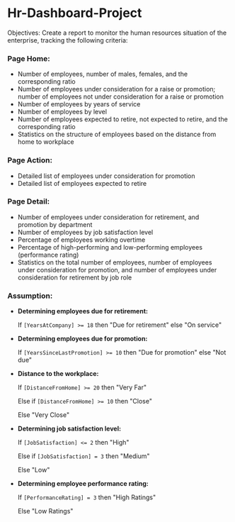 # Hr-Dashboard-Project

Objectives: Create a report to monitor the human resources situation of the enterprise, tracking the following criteria:

### Page Home:

- Number of employees, number of males, females, and the corresponding ratio
- Number of employees under consideration for a raise or promotion; number of employees not under consideration for a raise or promotion
- Number of employees by years of service
- Number of employees by level
- Number of employees expected to retire, not expected to retire, and the corresponding ratio
- Statistics on the structure of employees based on the distance from home to workplace

### Page Action:

- Detailed list of employees under consideration for promotion
- Detailed list of employees expected to retire

### Page Detail:

- Number of employees under consideration for retirement, and promotion by department
- Number of employees by job satisfaction level
- Percentage of employees working overtime
- Percentage of high-performing and low-performing employees (performance rating)
- Statistics on the total number of employees, number of employees under consideration for promotion, and number of employees under consideration for retirement by job role

### Assumption:

- **Determining employees due for retirement:**
    
    If `[YearsAtCompany] >= 18` then "Due for retirement" else "On service"
    
- **Determining employees due for promotion:**
    
    If `[YearsSinceLastPromotion] >= 10` then "Due for promotion" else "Not due"
    
- **Distance to the workplace:**
    
    If `[DistanceFromHome] >= 20` then "Very Far"
    
    Else if `[DistanceFromHome] >= 10` then "Close"
    
    Else "Very Close"
    
- **Determining job satisfaction level:**
    
    If `[JobSatisfaction] <= 2` then "High"
    
    Else if `[JobSatisfaction] = 3` then "Medium"
    
    Else "Low"
    
- **Determining employee performance rating:**
    
    If `[PerformanceRating] = 3` then "High Ratings"
    
    Else "Low Ratings"

